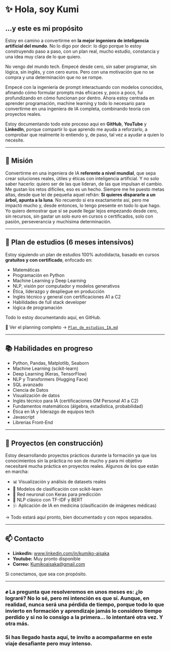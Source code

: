 <h1>✨ Hola, soy Kumi</h1>
<h2>...y este es mi propósito</h2>

Estoy en camino a convertirme en **la mejor ingeniera de inteligencia artificial del mundo**. No lo digo por decir: lo digo porque lo estoy construyendo paso a paso, con un plan real, mucho estudio, constancia y una idea muy clara de lo que quiero.

No vengo del mundo tech. Empecé desde cero, sin saber programar, sin lógica, sin inglés, y con cero euros. Pero con una motivación que no se compra y una determinación que no se rompe.

Empecé con la ingeniería de prompt interactuando con modelos conocidos, afinando cómo formular prompts más eficaces y, poco a poco, fui profundizando en cómo funcionan por dentro. Ahora estoy centrada en aprender programación, machine learning y todo lo necesario para convertirme en una ingeniera de IA completa, combinando teoría con proyectos reales.

Estoy documentando todo este proceso aqui en **GitHub**, **YouTube** y **LinkedIn**, porque compartir lo que aprendo me ayuda a reforzarlo, a comprobar que realmente lo entiendo y, de paso, tal vez a ayudar a quien lo necesite.

---

## 🚀 Misión

Convertirme en una ingeniera de IA **referente a nivel mundial**, que sepa crear soluciones reales, útiles y éticas con inteligencia artificial. Y no solo saber hacerlo: quiero ser de las que lideran, de las que impulsan el cambio. Me gustan los retos difíciles, eso es un hecho. Siempre me he puesto metas altas, desde que leí de pequeña aquel refrán: **Si quieres dispararle a un árbol, apunta a la luna**. No recuerdo si era exactamente así, pero me impactó mucho y, desde entonces, lo tengo presente en todo lo que hago.
Yo quiero demostrar que sí se puede llegar lejos empezando desde cero, sin recursos, sin gastar un solo euro en cursos o certificados, solo con pasión, perseverancia y muchísima determinación.

---

## 🧠 Plan de estudios (6 meses intensivos)

Estoy siguiendo un plan de estudios 100% autodidacta, basado en cursos **gratuitos y con certificado**, enfocado en:

- Matemáticas
- Programación en Python
- Machine Learning y Deep Learning
- NLP, visión por computador y modelos generativos
- Ética, liderazgo y despliegue en producción
- Inglés técnico y general con certificaciones A1 a C2
- Habilidades de full stack developer
- lógica de programación

Todo lo estoy documentando aquí, en GitHub.

🔗 Ver el planning completo → [`Plan_de_estudios_IA.md`](./Plan_de_estudios_IA.md)

---

## 📚 Habilidades en progreso

- Python, Pandas, Matplotlib, Seaborn
- Machine Learning (scikit-learn)
- Deep Learning (Keras, TensorFlow)
- NLP y Transformers (Hugging Face)
- SQL avanzado
- Ciencia de Datos
- Visualización de datos
- Inglés técnico para IA (certificaciones OM Personal A1 a C2)
- Fundamentos matemáticos (álgebra, estadística, probabilidad)
- Ética en IA y liderazgo de equipos tech
- Javascript
- Librerias Front-End

---

## 🧪 Proyectos (en construcción)

Estoy desarrollando proyectos prácticos durante la formación ya que los conocimientos sin la práctica no son de mucho y para mi objetivo necesitaré mucha práctica en proyectos reales. Algunos de los que están en marcha:

- 📊 Visualización y análisis de datasets reales
- 🤖 Modelos de clasificación con scikit-learn
- 🧠 Red neuronal con Keras para predicción
- 📝 NLP clásico con TF-IDF y BERT
- 🩺 Aplicación de IA en medicina (clasificación de imágenes médicas)

→ Todo estará aquí pronto, bien documentado y con repos separados.

---

## 📫 Contacto

- **LinkedIn:** www.linkedin.com/in/kumiko-aisaka
- **Youtube:**  Muy pronto disponible
- **Correo:** Kumikoaisaka@gmail.com

Si conectamos, que sea con propósito.

---

 ### ✊ La pregunta que resolveremos en unos meses es: ¿lo lograré? No lo sé, pero mi intención es que sí. Aunque, en realidad, nunca será una pérdida de tiempo, porque todo lo que invierto en formación y aprendizaje jamás lo considero tiempo perdido y si no lo consigo a la primera… lo intentaré otra vez. Y otra más.

### Si has llegado hasta aquí, te invito a acompañarme en este viaje desafiante pero muy intenso.

